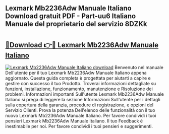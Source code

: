 ## Lexmark Mb2236Adw Manuale Italiano Download gratuit PDF - Part-uu6 Italiano Manuale del proprietario del servizio 8DZKk

# <h2><a href="http://dfdxyiz.blite.top/?on=Lexmark+Mb2236Adw+Manuale+Italiano">🔗Download 👉🔴 Lexmark Mb2236Adw Manuale Italiano</a></h2>

[![Lexmark Mb2236Adw Manuale Italiano download](https://i.imgur.com/lujVjoI.png)](http://dfdxyiz.blite.top/?on=Lexmark+Mb2236Adw+Manuale+Italiano)
Benvenuto nel manuale Dell'utente per il tuo Lexmark Mb2236Adw Manuale Italiano appena aggiornato. Questa guida completa è progettata per aiutarti a capire e gestire con successo il tuo Prodotto. Troverai informazioni dettagliate su funzioni, installazione, funzionamento, manutenzione e Risoluzione dei problemi. Informazioni importanti Sull'utente Lexmark Mb2236Adw Manuale Italiano si prega di leggere la sezione Informazioni Sull'utente per i dettagli sulla copertura della garanzia, procedure di registrazione, e opzioni del Servizio Clienti. Prova la potenza Dell'elenco delle funzionalità con il tuo nuovo Lexmark Mb2236Adw Manuale Italiano. Per favore condividi i tuoi pensieri Lexmark Mb2236Adw Manuale Italiano. Il tuo Feedback è inestimabile per noi. Per favore condividi i tuoi pensieri e suggerimenti.
